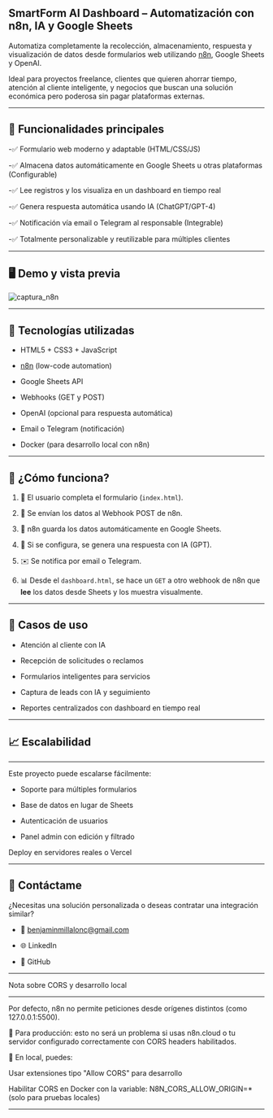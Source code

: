 SmartForm AI Dashboard – Automatización con n8n, IA y Google Sheets
-

Automatiza completamente la recolección, almacenamiento, respuesta y visualización de datos desde formularios web utilizando [n8n](https://n8n.io/), Google Sheets y OpenAI.

Ideal para proyectos freelance, clientes que quieren ahorrar tiempo, atención al cliente inteligente, y negocios que buscan una solución económica pero poderosa sin pagar plataformas externas.

---
## 🌟 Funcionalidades principales


-✅ Formulario web moderno y adaptable (HTML/CSS/JS)

-✅ Almacena datos automáticamente en Google Sheets u otras plataformas (Configurable)

-✅ Lee registros y los visualiza en un dashboard en tiempo real

-✅ Genera respuesta automática usando IA (ChatGPT/GPT-4)

-✅ Notificación vía email o Telegram al responsable (Integrable)

-✅ Totalmente personalizable y reutilizable para múltiples clientes

---
🖥️ Demo y vista previa
-

![captura_n8n](https://github.com/user-attachments/assets/33bc46e0-2dd8-42e5-9f58-7a3d44574ba0)



---
## 🧩 Tecnologías utilizadas


- HTML5 + CSS3 + JavaScript
  
- [n8n](https://n8n.io/) (low-code automation)
  
- Google Sheets API
  
- Webhooks (GET y POST)
  
- OpenAI (opcional para respuesta automática)
  
- Email o Telegram (notificación)
  
- Docker (para desarrollo local con n8n)

---
## 📌 ¿Cómo funciona?


1. 🧾 El usuario completa el formulario (`index.html`).

2. 🔗 Se envían los datos al Webhook POST de n8n.

3. 📄 n8n guarda los datos automáticamente en Google Sheets.

4. 🧠 Si se configura, se genera una respuesta con IA (GPT).

5. ✉️ Se notifica por email o Telegram.

6. 📊 Desde el `dashboard.html`, se hace un `GET` a otro webhook de n8n que **lee** los datos desde Sheets y los muestra visualmente.

---
🎯 Casos de uso
-


- Atención al cliente con IA

- Recepción de solicitudes o reclamos

- Formularios inteligentes para servicios

- Captura de leads con IA y seguimiento

- Reportes centralizados con dashboard en tiempo real
---
📈 Escalabilidad
-

---
Este proyecto puede escalarse fácilmente:

- Soporte para múltiples formularios

- Base de datos en lugar de Sheets

- Autenticación de usuarios

- Panel admin con edición y filtrado

Deploy en servidores reales o Vercel

---
🙌 Contáctame
-


¿Necesitas una solución personalizada o deseas contratar una integración similar?

- 📩 benjaminmillalonc@gmail.com

- 🌐 LinkedIn
  
- 🐙 GitHub

---
Nota sobre CORS  y  desarrollo local

---
Por defecto, n8n no permite peticiones desde orígenes distintos (como 127.0.0.1:5500).

🔐 Para producción: esto no será un problema si usas n8n.cloud o tu servidor configurado correctamente con CORS headers habilitados.

🔧 En local, puedes:

Usar extensiones tipo "Allow CORS" para desarrollo

Habilitar CORS en Docker con la variable:
N8N_CORS_ALLOW_ORIGIN=* (solo para pruebas locales)

---

